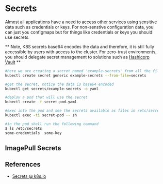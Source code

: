 # Secrets #

Almost all applications have a need to access other services using sensitive data such as credentials or keys.  For non-senstive configuration data, you can just you configmaps but for things like credentials or keys you should use secrets.

** Note, K8S secrets base64 encodes the data and therefore, it is still fully accessible by users with access to the cluster.  For zero-trust environments, you should delegate secret management to solutions such as [Hashicorp Vault](https://www.vaultproject.io/) **

```sh
#here we are creating a secret named 'example-secrets' from all the files in the directory 'secrets'
kubectl create secret generic example-secrets --from-file=secrets

#get the secret, notice the data is base64 encoded
kubectl get secrets/example-secrets -o yaml

#deploy a pod that will use the secret
kubectl create -f secret-pod.yaml

#exec into the pod and see the secrets available as files in /etc/secrets
kubectl exec -ti secret-pod -- sh

#in the pod shell run the following command
$ ls /etc/secrets
some-credentials  some-key
```

## ImagePull Secrets ##


## References ##

- [Secrets @ k8s.io](https://kubernetes.io/docs/concepts/configuration/secret/)